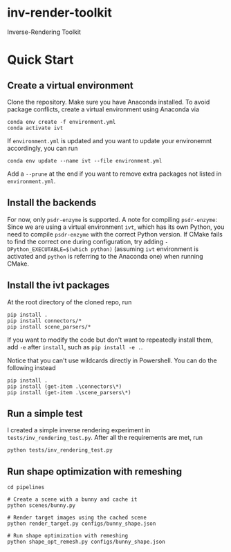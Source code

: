 # inv-render-toolkit
Inverse-Rendering Toolkit

# Quick Start
## Create a virtual environment
Clone the repository. Make sure you have Anaconda installed. To avoid package conflicts, create a virtual environment using Anaconda via
```
conda env create -f environment.yml
conda activate ivt
```
If `environment.yml` is updated and you want to update your environemnt accordingly, you can run
```
conda env update --name ivt --file environment.yml
```
Add a `--prune` at the end if you want to remove extra packages not listed in `environment.yml`.

## Install the backends
For now, only `psdr-enzyme` is supported. A note for compiling `psdr-enzyme`:
Since we are using a virtual environment `ivt`, which has its own Python, you need to compile `psdr-enzyme` with the correct Python version.
If CMake fails to find the correct one during configuration, try adding `-DPython_EXECUTABLE=$(which python)` (assuming `ivt` environment is activated and `python` is referring to the Anaconda one) when running CMake.

## Install the ivt packages
At the root directory of the cloned repo, run 
```
pip install . 
pip install connectors/*
pip install scene_parsers/*
```
If you want to modify the code but don't want to repeatedly install them, add `-e` after `install`, such as `pip install -e .`.

Notice that you can't use wildcards directly in Powershell. You can do the following instead
```
pip install . 
pip install (get-item .\connectors\*)
pip install (get-item .\scene_parsers\*)
```

## Run a simple test
I created a simple inverse rendering experiment in `tests/inv_rendering_test.py`. After all the requirements are met, run
```
python tests/inv_rendering_test.py
```

## Run shape optimization with remeshing
```
cd pipelines

# Create a scene with a bunny and cache it
python scenes/bunny.py

# Render target images using the cached scene
python render_target.py configs/bunny_shape.json

# Run shape optimization with remeshing
python shape_opt_remesh.py configs/bunny_shape.json
```


